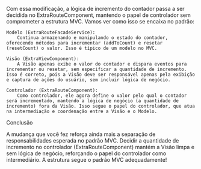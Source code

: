 Com essa modificação, a lógica de incremento do contador passa a ser decidida no ExtraRouteComponent, mantendo o papel de controlador sem comprometer a estrutura MVC. Vamos ver como isso se encaixa no padrão:

    Modelo (ExtraRouteFacadeService):
        Continua armazenando e manipulando o estado do contador, oferecendo métodos para incrementar (addToCount) e resetar (resetCount) o valor. Isso é típico de um modelo no MVC.

    Visão (ExtraViewComponent):
        A Visão apenas exibe o valor do contador e dispara eventos para incrementar ou resetar, sem especificar a quantidade de incremento. Isso é correto, pois a Visão deve ser responsável apenas pela exibição e captura de ações do usuário, sem incluir lógica de negócio.

    Controlador (ExtraRouteComponent):
        Como controlador, ele agora define o valor pelo qual o contador será incrementado, mantendo a lógica de negócio (a quantidade de incremento) fora da Visão. Isso segue o papel do controlador, que atua na intermediação e coordenação entre a Visão e o Modelo.

Conclusão

A mudança que você fez reforça ainda mais a separação de responsabilidades esperada no padrão MVC. Decidir a quantidade de incremento no controlador (ExtraRouteComponent) mantém a Visão limpa e sem lógica de negócio, reforçando o papel do controlador como intermediário. A estrutura segue o padrão MVC adequadamente!